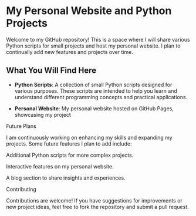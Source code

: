 # My Personal Website and Python Projects

Welcome to my GitHub repository! This is a space where I will share various Python scripts for small projects and host my personal website. I plan to continually add new features and projects over time.

## What You Will Find Here

- **Python Scripts**: A collection of small Python scripts designed for various purposes. These scripts are intended to help you learn and understand different programming concepts and practical applications.

- **Personal Website**: My personal website hosted on GitHub Pages, showcasing my project

Future Plans

I am continuously working on enhancing my skills and expanding my projects. Some future features I plan to add include:

Additional Python scripts for more complex projects.

Interactive features on my personal website.

A blog section to share insights and experiences.

Contributing

Contributions are welcome! If you have suggestions for improvements or new project ideas, feel free to fork the repository and submit a pull request.
